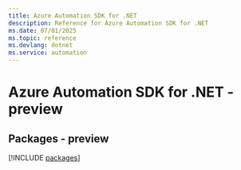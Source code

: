 ```yaml
---
title: Azure Automation SDK for .NET
description: Reference for Azure Automation SDK for .NET
ms.date: 07/01/2025
ms.topic: reference
ms.devlang: dotnet
ms.service: automation
---
```

# Azure Automation SDK for .NET - preview
## Packages - preview
[!INCLUDE [packages](automation-index.md)]